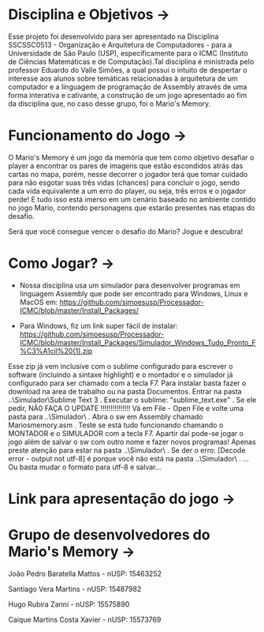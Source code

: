 # Disciplina e Objetivos -> #

Esse projeto foi desenvolvido para ser apresentado na Disciplina SSCSSC0513 - Organização e Arquitetura de Computadores - para a Universidade de São Paulo (USP), especificamente para o ICMC (Instituto de Ciências Matemáticas e de Computação).Tal disciplina é ministrada pelo professor Eduardo do Valle Simões, a qual possui o intuito de despertar o interesse aos alunos sobre temáticas relacionadas à arquitetura de um computador e a linguagem de programação de Assembly através de uma forma interativa e cativante, a construção de um jogo apresentado ao fim da disciplina que, no caso desse grupo, foi o Mario's Memory.

# Funcionamento do Jogo -> #

O Mario's Memory é um jogo da memória que tem como objetivo desafiar o player a encontrar os pares de imagens que estão escondidos atrás das cartas no mapa, porém, nesse decorrer o jogador terá que tomar cuidado para não esgotar suas três vidas (chances) para concluir o jogo, sendo cada vida equivalente a um erro do player, ou seja, três erros e o jogador perde! E tudo isso está imerso em um cenário baseado no ambiente contido no jogo Mario, contendo personagens que estarão presentes nas etapas do desafio. 

Será que você consegue vencer o desafio do Mario? Jogue e descubra!

# Como Jogar? -> #

- Nossa disciplina usa um simulador para desenvolver programas em linguagem Assembly que pode ser encontrado para Windows, Linux e MacOS em: https://github.com/simoesusp/Processador-ICMC/blob/master/Install_Packages/

- Para Windows, fiz um link super fácil de instalar: https://github.com/simoesusp/Processador-ICMC/blob/master/Install_Packages/Simulador_Windows_Tudo_Pronto_F%C3%A1cil%20(1).zip

Esse zip já vem inclusive com o sublime configurado para escrever o software (incluindo a sintaxe highlight) e o montador e o simulador já configurado para ser chamado com a tecla F7.
Para instalar basta fazer o download na area de trabalho ou na pasta Documentos.
Entrar na pasta ..\Simulador\Sublime Text 3 .
Executar o sublime: "sublime_text.exe" .
Se ele pedir, NÃ0 FAÇA O UPDATE !!!!!!!!!!!!!!!
Vá em File - Open File e volte uma pasta para ..\Simulador\ .
Abra o sw em Assembly chamado Mariosmemory.asm .
Teste se está tudo funcionando chamando o MONTADOR e o SIMULADOR com a tecla F7.
Apartir daí pode-se jogar o jogo além de salvar o sw com outro nome e fazer novos programas!
Apenas preste atenção para estar na pasta ..\Simulador\ .
Se der o erro: [Decode error - output not utf-8] é porque você não está na pasta ..\Simulador\ .
... Ou basta mudar o formato para utf-8 e salvar...


# Link para apresentação do jogo -> #




# Grupo de desenvolvedores do Mario's Memory -> #

João Pedro Baratella Mattos - nUSP: 15463252  

Santiago Vera Martins - nUSP: 15487982

Hugo Rubira Zanni - nUSP: 15575890

Caique Martins Costa Xavier - nUSP: 15573769

